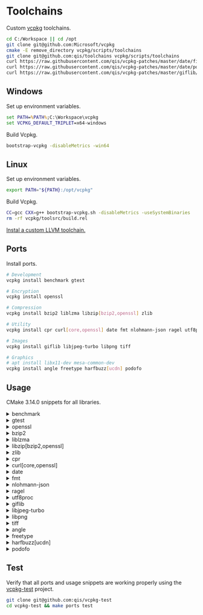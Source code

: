 # Toolchains
Custom [vcpkg](https://github.com/Microsoft/vcpkg) toolchains.

```sh
cd C:/Workspace || cd /opt
git clone git@github.com:Microsoft/vcpkg
cmake -E remove_directory vcpkg/scripts/toolchains
git clone git@github.com:qis/toolchains vcpkg/scripts/toolchains
curl https://raw.githubusercontent.com/qis/vcpkg-patches/master/date/fix-date.patch -o vcpkg/ports/date/fix-date.patch
curl https://raw.githubusercontent.com/qis/vcpkg-patches/master/date/portfile.cmake -o vcpkg/ports/date/portfile.cmake
curl https://raw.githubusercontent.com/qis/vcpkg-patches/master/giflib/portfile.cmake -o vcpkg/ports/giflib/portfile.cmake
```

## Windows
Set up environment variables.

```cmd
set PATH=%PATH%;C:\Workspace\vcpkg
set VCPKG_DEFAULT_TRIPLET=x64-windows
```

Build Vcpkg.

```cmd
bootstrap-vcpkg -disableMetrics -win64
```

## Linux
Set up environment variables.

```sh
export PATH="${PATH}:/opt/vcpkg"
```

Build Vcpkg.

```sh
CC=gcc CXX=g++ bootstrap-vcpkg.sh -disableMetrics -useSystemBinaries
rm -rf vcpkg/toolsrc/build.rel
```

[Instal a custom LLVM toolchain.](llvm/linux.md)

## Ports
Install ports.

```sh
# Development
vcpkg install benchmark gtest

# Encryption
vcpkg install openssl

# Compression
vcpkg install bzip2 liblzma libzip[bzip2,openssl] zlib

# Utility
vcpkg install cpr curl[core,openssl] date fmt nlohmann-json ragel utf8proc

# Images
vcpkg install giflib libjpeg-turbo libpng tiff

# Graphics
# apt install libx11-dev mesa-common-dev
vcpkg install angle freetype harfbuzz[ucdn] podofo
```

<!--
### Windows
```cmd
git clone git@github.com:xnetsystems/backward vcpkg/ports/backward && ^
git clone git@github.com:xnetsystems/bcrypt vcpkg/ports/bcrypt && ^
git clone git@github.com:xnetsystems/compat vcpkg/ports/compat && ^
git clone git@github.com:xnetsystems/ice vcpkg/ports/ice && ^
git clone git@github.com:xnetsystems/pdf vcpkg/ports/pdf && ^
git clone git@github.com:xnetsystems/sql vcpkg/ports/sql && ^
git clone git:libraries/http vcpkg/ports/http

vcpkg install ^
  benchmark gtest ^
  openssl ^
  bzip2 liblzma libzip[bzip2,openssl] zlib ^
  cpr curl[core,openssl] date fmt nlohmann-json ragel utf8proc ^
  giflib libjpeg-turbo libpng tiff ^
  angle freetype harfbuzz[ucdn] podofo ^
  bcrypt compat ice pdf sql http
```

### Linux
```sh
git clone git@github.com:xnetsystems/backward vcpkg/ports/backward && \
git clone git@github.com:xnetsystems/bcrypt vcpkg/ports/bcrypt && \
git clone git@github.com:xnetsystems/compat vcpkg/ports/compat && \
git clone git@github.com:xnetsystems/ice vcpkg/ports/ice && \
git clone git@github.com:xnetsystems/pdf vcpkg/ports/pdf && \
git clone git@github.com:xnetsystems/sql vcpkg/ports/sql && \
git clone git:libraries/http vcpkg/ports/http

vcpkg install \
  benchmark gtest \
  openssl \
  bzip2 liblzma libzip[bzip2,openssl] zlib \
  cpr curl[core,openssl] date fmt nlohmann-json ragel utf8proc \
  giflib libjpeg-turbo libpng tiff \
  angle freetype harfbuzz[ucdn] podofo \
  backward bcrypt compat ice pdf sql http
```
-->

## Usage
CMake 3.14.0 snippets for all libraries.

<details>
<summary>benchmark</summary>

```cmake
find_package(benchmark CONFIG REQUIRED)
target_link_libraries(${PROJECT_NAME} PUBLIC benchmark::benchmark)

# int main(int argc, char* argv[]) {
#   benchmark::Initialize(&argc, argv);
#   if (benchmark::ReportUnrecognizedArguments(argc, argv)) {
#     return EXIT_FAILURE;
#   }
#   benchmark::RunSpecifiedBenchmarks();
# }
```

</details>

<details>
<summary>gtest</summary>

```cmake
enable_testing()
find_package(GTest MODULE REQUIRED)
target_link_libraries(${PROJECT_NAME} PUBLIC GTest::GTest)

# Discover tests dynamically.
gtest_discover_tests(${PROJECT_NAME} WORKING_DIRECTORY ${CMAKE_CURRENT_SOURCE_DIR})

# Parse sources for tests (required for VS integration).
gtest_add_tests(TARGET ${PROJECT_NAME} SOURCES ${sources} WORKING_DIRECTORY ${CMAKE_CURRENT_SOURCE_DIR})

# int main(int argc, char* argv[]) {
#   testing::InitGoogleTest(&argc, argv);
#   return RUN_ALL_TESTS();
# }
```

</details>

<details>
<summary>openssl</summary>

```cmake
if(WIN32)
  target_link_libraries(${PROJECT_NAME} PUBLIC ws2_32)
endif()

find_package(OpenSSL REQUIRED)
target_link_libraries(${PROJECT_NAME} PUBLIC OpenSSL::Crypto OpenSSL::SSL)
```

</details>

<details>
<summary>bzip2</summary>

```cmake
find_package(BZip2 REQUIRED)
target_link_libraries(${PROJECT_NAME} PUBLIC BZip2::BZip2)
```

</details>

<details>
<summary>liblzma</summary>

```cmake
find_package(LibLZMA REQUIRED)
target_link_libraries(${PROJECT_NAME} PUBLIC LibLZMA::LibLZMA)
```

</details>

<details>
<summary>libzip[bzip2,openssl]</summary>

```cmake
if(WIN32)
  target_link_libraries(${PROJECT_NAME} PUBLIC ws2_32)
endif()

find_package(BZip2 REQUIRED)
target_link_libraries(${PROJECT_NAME} PUBLIC BZip2::BZip2)

find_package(OpenSSL REQUIRED)
target_link_libraries(${PROJECT_NAME} PUBLIC OpenSSL::Crypto)

find_path(ZIP_INCLUDE_DIR zip.h)
find_library(ZIP_LIBRARY NAMES zip)
if(NOT ZIP_INCLUDE_DIR OR NOT ZIP_LIBRARY)
  message(FATAL_ERROR "Could not find library: zip")
endif()
target_include_directories(${PROJECT_NAME} PUBLIC ${ZIP_INCLUDE_DIR})
target_link_libraries(${PROJECT_NAME} PUBLIC ${ZIP_LIBRARY})

find_package(ZLIB REQUIRED)
target_link_libraries(${PROJECT_NAME} PUBLIC ZLIB::ZLIB
```

</details>

<details>
<summary>zlib</summary>

```cmake
find_package(ZLIB REQUIRED)
target_link_libraries(${PROJECT_NAME} PUBLIC ZLIB::ZLIB)
```

</details>

<details>
<summary>cpr</summary>

```cmake
if(WIN32)
  target_link_libraries(${PROJECT_NAME} PUBLIC ws2_32)
endif()

find_package(OpenSSL REQUIRED)
target_link_libraries(${PROJECT_NAME} PUBLIC OpenSSL::SSL OpenSSL::Crypto)

find_path(CPR_INCLUDE_DIR cpr/cpr.h)
find_library(CPR_LIBRARY NAMES cpr)
if(NOT CPR_INCLUDE_DIR OR NOT CPR_LIBRARY)
  message(FATAL_ERROR "Could not find library: cpr")
endif()
target_include_directories(${PROJECT_NAME} PUBLIC ${CPR_INCLUDE_DIR})
target_link_libraries(${PROJECT_NAME} PUBLIC ${CPR_LIBRARY})

find_package(CURL REQUIRED)
target_link_libraries(${PROJECT_NAME} PUBLIC CURL::libcurl)

find_package(ZLIB REQUIRED)
target_link_libraries(${PROJECT_NAME} PUBLIC ZLIB::ZLIB)
```

</details>

<details>
<summary>curl[core,openssl]</summary>

```cmake
if(WIN32)
  target_link_libraries(${PROJECT_NAME} PUBLIC ws2_32)
endif()

find_package(OpenSSL REQUIRED)
target_link_libraries(${PROJECT_NAME} PUBLIC OpenSSL::SSL OpenSSL::Crypto)

find_package(CURL REQUIRED)
target_link_libraries(${PROJECT_NAME} PUBLIC CURL::libcurl)

find_package(ZLIB REQUIRED)
target_link_libraries(${PROJECT_NAME} PUBLIC ZLIB::ZLIB)
```

</details>

<details>
<summary>date</summary>

```cmake
find_package(unofficial-date CONFIG REQUIRED)
target_link_libraries(${PROJECT_NAME} PUBLIC unofficial::date::date unofficial::date::tz)
```

</details>

<details>
<summary>fmt</summary>

```cmake
find_package(fmt CONFIG REQUIRED)
target_link_libraries(${PROJECT_NAME} PUBLIC fmt::fmt)
```

</details>

<details>
<summary>nlohmann-json</summary>

```cmake
find_package(nlohmann_json CONFIG REQUIRED)
target_link_libraries(${PROJECT_NAME} PUBLIC nlohmann_json::nlohmann_json)
```

</details>

<details>
<summary>ragel</summary>

```cmake
find_program(RAGEL NAMES ragel DOC "Ragel executable.")
if(NOT RAGEL)
  message(FATAL_ERROR "Could not find program: ragel")
endif()

find_program(CLANG_FORMAT NAMES clang-format DOC "Clang-Format executable." HINTS "$ENV{ProgramFiles\(x86\)}")
if(NOT CLANG_FORMAT)
  message(FATAL_ERROR "Could not find program: clang-format")
endif()

add_custom_command(
  OUTPUT ${CMAKE_CURRENT_BINARY_DIR}/src/main.hpp
  MAIN_DEPENDENCY ${CMAKE_CURRENT_SOURCE_DIR}/src/main.hpp.rl
  COMMAND ${RAGEL} -C -o "${CMAKE_CURRENT_BINARY_DIR}/src/main.hpp" "${CMAKE_CURRENT_SOURCE_DIR}/src/main.hpp.rl"
  COMMAND ${CLANG_FORMAT} -i "${CMAKE_CURRENT_BINARY_DIR}/src/main.hpp")

target_sources(${PROJECT_NAME} PRIVATE ${CMAKE_CURRENT_BINARY_DIR}/src/main.hpp)
```

</details>

<details>
<summary>utf8proc</summary>

```cmake
find_path(UTF8PROC_INCLUDE_DIR utf8proc.h)
find_library(UTF8PROC_LIBRARY NAMES utf8proc)
if(NOT UTF8PROC_INCLUDE_DIR OR NOT UTF8PROC_LIBRARY)
  message(FATAL_ERROR "Could not find library: utf8proc")
endif()
target_include_directories(${PROJECT_NAME} PUBLIC ${UTF8PROC_INCLUDE_DIR})
target_link_libraries(${PROJECT_NAME} PUBLIC ${UTF8PROC_LIBRARY})
```

</details>

<details>
<summary>giflib</summary>

```cmake
find_package(GIF REQUIRED)
target_link_libraries(${PROJECT_NAME} PUBLIC GIF::GIF)
```

</details>

<details>
<summary>libjpeg-turbo</summary>

<br/>

Interface: `jpeg`

```cmake
find_package(JPEG REQUIRED)
target_link_libraries(${PROJECT_NAME} PUBLIC JPEG::JPEG)
```

Interface: `jpeg-turbo`

```cmake
find_path(TURBOJPEG_INCLUDE_DIR turbojpeg.h)
find_library(TURBOJPEG_LIBRARY NAMES turbojpeg turbojpegd NAMES_PER_DIR)
if(NOT TURBOJPEG_INCLUDE_DIR OR NOT TURBOJPEG_LIBRARY)
  message(FATAL_ERROR "Could not find library: libjpeg-turbo")
endif()
target_include_directories(${PROJECT_NAME} PUBLIC ${TURBOJPEG_INCLUDE_DIR})
target_link_libraries(${PROJECT_NAME} PUBLIC ${TURBOJPEG_LIBRARY})
```

</details>

<details>
<summary>libpng</summary>

```cmake
find_package(PNG REQUIRED)
target_link_libraries(${PROJECT_NAME} PUBLIC PNG::PNG)

find_package(ZLIB REQUIRED)
target_link_libraries(${PROJECT_NAME} PUBLIC ZLIB::ZLIB)
```

</details>

<details>
<summary>tiff</summary>

```cmake
find_package(LibLZMA REQUIRED)
target_link_libraries(${PROJECT_NAME} PUBLIC LibLZMA::LibLZMA)

find_package(JPEG REQUIRED)
target_link_libraries(${PROJECT_NAME} PUBLIC JPEG::JPEG)

find_package(TIFF REQUIRED)
target_link_libraries(${PROJECT_NAME} PUBLIC TIFF::TIFF)

find_package(ZLIB REQUIRED)
target_link_libraries(${PROJECT_NAME} PUBLIC ZLIB::ZLIB)
```

</details>

<details>
<summary>angle</summary>

```cmake
if(CMAKE_SYSTEM_NAME STREQUAL "Linux")
  find_package(X11 REQUIRED)
  target_link_libraries(${PROJECT_NAME} PUBLIC X11::X11 dl)
endif()

find_package(unofficial-angle CONFIG REQUIRED)
target_link_libraries(${PROJECT_NAME} PUBLIC unofficial::angle::libEGL unofficial::angle::libGLESv2)
```

</details>

<details>
<summary>freetype</summary>

```cmake
find_package(BZip2 REQUIRED)
target_link_libraries(${PROJECT_NAME} PUBLIC BZip2::BZip2)

find_package(Freetype REQUIRED)
target_link_libraries(${PROJECT_NAME} PUBLIC Freetype::Freetype)

find_package(PNG REQUIRED)
target_link_libraries(${PROJECT_NAME} PUBLIC PNG::PNG)

find_package(ZLIB REQUIRED)
target_link_libraries(${PROJECT_NAME} PUBLIC ZLIB::ZLIB)
```

</details>

<details>
<summary>harfbuzz[ucdn]</summary>

```cmake
find_package(BZip2 REQUIRED)
target_link_libraries(${PROJECT_NAME} PUBLIC BZip2::BZip2)

find_package(Freetype REQUIRED)
target_link_libraries(${PROJECT_NAME} PUBLIC Freetype::Freetype)

find_package(harfbuzz CONFIG REQUIRED)
target_link_libraries(${PROJECT_NAME} PUBLIC harfbuzz::harfbuzz)

find_package(PNG REQUIRED)
target_link_libraries(${PROJECT_NAME} PUBLIC PNG::PNG)

find_package(ZLIB REQUIRED)
target_link_libraries(${PROJECT_NAME} PUBLIC ZLIB::ZLIB)
```

</details>

<details>
<summary>podofo</summary>

```cmake
if(WIN32)
  target_link_libraries(${PROJECT_NAME} PUBLIC ws2_32)
else()
  find_package(OpenSSL REQUIRED)
  target_link_libraries(${PROJECT_NAME} PUBLIC OpenSSL::Crypto)
endif()

find_package(BZip2 REQUIRED)
target_link_libraries(${PROJECT_NAME} PUBLIC BZip2::BZip2)

find_package(LibLZMA REQUIRED)
target_link_libraries(${PROJECT_NAME} PUBLIC LibLZMA::LibLZMA)

find_package(Freetype REQUIRED)
target_link_libraries(${PROJECT_NAME} PUBLIC Freetype::Freetype)

find_package(JPEG REQUIRED)
target_link_libraries(${PROJECT_NAME} PUBLIC JPEG::JPEG)

find_package(PNG REQUIRED)
target_link_libraries(${PROJECT_NAME} PUBLIC PNG::PNG)

find_package(TIFF REQUIRED)
target_link_libraries(${PROJECT_NAME} PUBLIC TIFF::TIFF)

find_package(ZLIB REQUIRED)
target_link_libraries(${PROJECT_NAME} PUBLIC ZLIB::ZLIB)

find_path(PODOFO_INCLUDE_DIR podofo/podofo.h)
find_library(PODOFO_LIBRARY NAMES podofo)
if(NOT PODOFO_INCLUDE_DIR OR NOT PODOFO_LIBRARY)
  message(FATAL_ERROR "Could not find library: podofo")
endif()
target_include_directories(${PROJECT_NAME} PUBLIC ${PODOFO_INCLUDE_DIR})
target_link_libraries(${PROJECT_NAME} PUBLIC ${PODOFO_LIBRARY})
```

</details>

## Test
Verify that all ports and usage snippets are working properly using
the [vcpkg-test](https://github.com/qis/vcpkg-test) project.

```sh
git clone git@github.com:qis/vcpkg-test
cd vcpkg-test && make ports test
```
